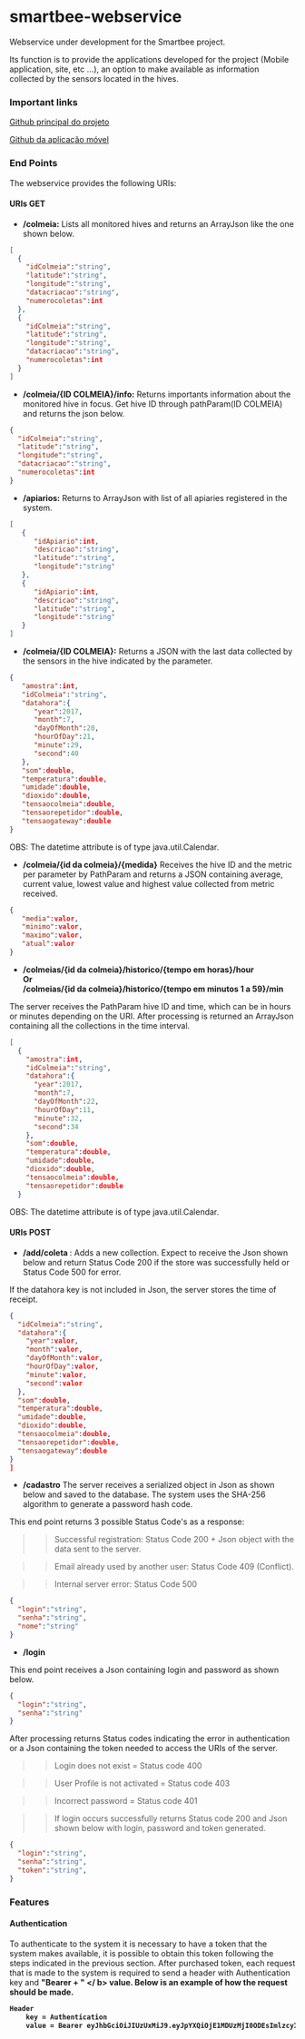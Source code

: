 # smartbee-webservice
Webservice under development for the Smartbee project.

Its function is to provide the applications developed for the project (Mobile application, site, etc ...), an option to make available as information collected by the sensors located in the hives.

### Important links 

[Github principal do projeto](https://github.com/antoniorafaelbraga/smartbee)

[Github da aplicação móvel](https://github.com/alissonlimasilva/MonitorTCCapp)


### End Points
The webservice provides the following URIs:

#### URIs GET
+ <b>/colmeia:</b> 
Lists all monitored hives and returns an ArrayJson like the one shown below.

```json 
[  
  {  
    "idColmeia":"string",
    "latitude":"string",
    "longitude":"string",
    "datacriacao":"string",
    "numerocoletas":int
  },
  {  
    "idColmeia":"string",
    "latitude":"string",
    "longitude":"string",
    "datacriacao":"string",
    "numerocoletas":int
  }
]
```

+ <b>   /colmeia/{ID COLMEIA}/info:</b> Returns importants information about the monitored hive in focus. Get hive ID through pathParam(ID COLMEIA) and returns the json below.

```json 
{  
  "idColmeia":"string",
  "latitude":"string",
  "longitude":"string",
  "datacriacao":"string",
  "numerocoletas":int
}
```

+ <b>/apiarios:</b> Returns to ArrayJson with list of all apiaries registered in the system.


```json
[  
   {  
      "idApiario":int,
      "descricao":"string",
      "latitude":"string",
      "longitude":"string"
   },
   {  
      "idApiario":int,
      "descricao":"string",
      "latitude":"string",
      "longitude":"string"
   }
]
```


+ <b>/colmeia/{ID COLMEIA}:</b> Returns a JSON with the last data collected by the sensors in the hive indicated by the parameter.

```json
{  
   "amostra":int,
   "idColmeia":"string",
   "datahora":{  
      "year":2017,
      "month":7,
      "dayOfMonth":20,
      "hourOfDay":21,
      "minute":29,
      "second":40
   },
   "som":double,
   "temperatura":double,
   "umidade":double,
   "dioxido":double,
   "tensaocolmeia":double,
   "tensaorepetidor":double,
   "tensaogateway":double
}
```

OBS: The datetime attribute is of type java.util.Calendar. 

+ <b>/colmeia/{id da colmeia}/{medida}</b>
Receives the hive ID and the metric per parameter by PathParam and returns a JSON containing average, current value, lowest value and highest value collected from metric received.

```json
{  
   "media":valor,
   "minimo":valor,
   "maximo":valor,
   "atual":valor
}
```

+ <b> /colmeias/{id da colmeia}/historico/{tempo em horas}/hour </br>
Or
<br> /colmeias/{id da colmeia}/historico/{tempo em minutos 1 a 59}/min </b>

The server receives the PathParam hive ID and time, which can be in hours or minutes depending on the URI. After processing is returned an ArrayJson containing all the collections in the time interval.

```json
[  
  {  
    "amostra":int,
    "idColmeia":"string",
    "datahora":{  
      "year":2017,
      "month":7,
      "dayOfMonth":22,
      "hourOfDay":11,
      "minute":32,
      "second":34
    },
    "som":double,
    "temperatura":double,
    "umidade":double,
    "dioxido":double,
    "tensaocolmeia":double,
    "tensaorepetidor":double
  }
```
OBS: The datetime attribute is of type java.util.Calendar.

#### URIs POST
+ <b> /add/coleta </b>: Adds a new collection. Expect to receive the Json shown below and return Status Code 200 if the store was successfully held or Status Code 500 for error.

If the datahora key is not included in Json, the server stores the time of receipt.

```json
{  
  "idColmeia":"string",
  "datahora":{  
    "year":valor,
    "month":valor,
    "dayOfMonth":valor,
    "hourOfDay":valor,
    "minute":valor,
    "second":valor
  },
  "som":double,
  "temperatura":double,
  "umidade":double,
  "dioxido":double,
  "tensaocolmeia":double,
  "tensaorepetidor":double,
  "tensaogateway":double
}
]
```

+ <b>/cadastro</b>
The server receives a serialized object in Json as shown below and saved to the database. The system uses the SHA-256 algorithm to generate a password hash code.

This end point returns 3 possible Status Code's as a response:

>> Successful registration: Status Code 200 + Json object with the data sent to the server.


>> Email already used by another user: Status Code 409 (Conflict).


>> Internal server error: Status Code 500
 
```json
{  
  "login":"string",
  "senha":"string",
  "nome":"string"
}
```

+ <b>/login</b>


This end point receives a Json containing login and password as shown below.

```json
{  
  "login":"string",
  "senha":"string"
}
```

After processing returns Status codes indicating the error in authentication or a Json containing the token needed to access the URIs of the server.

>> Login does not exist = Status code 400

>> User Profile is not activated = Status code 403

>> Incorrect password = Status code 401

>> If login occurs successfully returns Status code 200 and Json shown below with login, password and token generated.

```json
{  
  "login":"string",
  "senha":"string",
  "token":"string",
}
```

### Features

#### Authentication

To authenticate to the system it is necessary to have a token that the system makes available, it is possible to obtain this token following the steps indicated in the previous section. After purchased token, each request that is made to the system is required to send a header with Authentication key and <b> "Bearer + <value of token>" </ b> value. Below is an example of how the request should be made.

```html
Header 
    key = Authentication 
    value = Bearer eyJhbGciOiJIUzUxMiJ9.eyJpYXQiOjE1MDUzMjI0ODEsImlzcyI6Im
```
